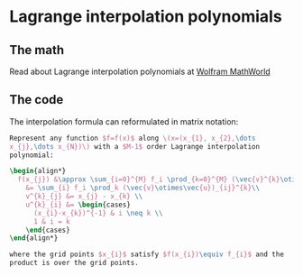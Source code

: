 # Lagrange interpolation polynomials

## The math

Read about Lagrange interpolation polynomials at [Wolfram
MathWorld](http://mathworld.wolfram.com/LagrangeInterpolatingPolynomial.html)

## The code

The interpolation formula can reformulated in matrix notation:

```tex
Represent any function $f=f(x)$ along \(x=(x_{1}, x_{2},\dots
x_{j},\dots x_{N})\) with a $M-1$ order Lagrange interpolation
polynomial:

\begin{align*}
  f(x_{j}) &\approx \sum_{i=0}^{M} f_i \prod_{k=0}^{M} (\vec{v}^{k}\otimes\vec{u}^{k})_{ij} \\
    &= \sum_{i} f_i \prod_k (\vec{v}\otimes\vec{u})_{ij}^{k}\\
    v^{k}_{j} &= x_{j} - x_{k} \\
    u^{k}_{i} &= \begin{cases}
      (x_{i}-x_{k})^{-1} & i \neq k \\
      1 & i = k
    \end{cases}
\end{align*}

where the grid points $x_{i}$ satisfy $f(x_{i})\equiv f_{i}$ and the
product is over the grid points.
```

